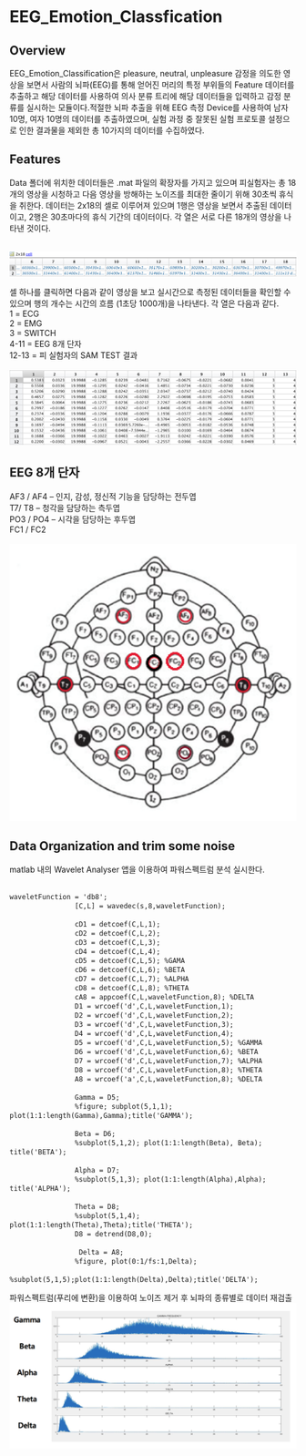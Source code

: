 # EEG_Emotion_Classfication

## Overview
EEG_Emotion_Classification은 pleasure, neutral, unpleasure 감정을 의도한 영상을 보면서 사람의 뇌파(EEG)를 통해 얻어진 머리의 특정 부위들의 Feature 데이터를 추출하고 해당 데이터를 사용하여 의사 분류 트리에 해당 데이터들을 입력하고 감정 분류를 실시하는 모듈이다.적절한 뇌파 추출을 위해 EEG 측정 Device를 사용하여 남자 10명, 여자 10명의 데이터를 추출하였으며, 실험 과정 중 잘못된 실험 프로토콜 설정으로 인한 결과물을 제외한 총 10가지의 데이터를 수집하였다.

## Features
Data 폴더에 위치한 데이터들은 .mat 파일의 확장자를 가지고 있으며 피실험자는 총 18개의 영상을 시청하고 다음 영상을 방해하는 노이즈를 최대한 줄이기 위해 30초씩 휴식을 취한다. 데이터는 2x18의 셀로 이루어져 있으며 1행은 영상을 보면서 추출된 데이터이고, 2행은 30초마다의 휴식 기간의 데이터이다. 각 열은 서로 다른 18개의 영상을 나타낸 것이다.

<br/><img src="IMAGE/CELL.png"/>

셀 하나를 클릭하면 다음과 같이 영상을 보고 실시간으로 측정된 데이터들을 확인할 수 있으며 행의 개수는 시간의 흐름 (1초당 1000개)을 나타낸다.
각 열은 다음과 같다.
<br/> 1 = ECG <br/>
2 = EMG <br/>
3 = SWITCH <br/>
4-11 = EEG 8개 단자 <br/>
12-13 = 피 실험자의 SAM TEST 결과 <br/>
<br/><img src="IMAGE/DATA.png"/>

## EEG 8개 단자
AF3 / AF4 – 인지, 감성, 정신적 기능을 담당하는 전두엽<br/>
T7/ T8 – 청각을 담당하는 측두엽<br/>
PO3 / PO4 – 시각을 담당하는 후두엽<br/>
FC1 / FC2 <br/>
<br/><img src="IMAGE/EEG_8.png"/>

## Data Organization and trim some noise
matlab 내의 Wavelet Analyser 앱을 이용하여 파워스펙트럼 분석 실시한다.
<pre><code>
waveletFunction = 'db8';
                [C,L] = wavedec(s,8,waveletFunction);
       
                cD1 = detcoef(C,L,1);
                cD2 = detcoef(C,L,2);
                cD3 = detcoef(C,L,3);
                cD4 = detcoef(C,L,4);
                cD5 = detcoef(C,L,5); %GAMA
                cD6 = detcoef(C,L,6); %BETA
                cD7 = detcoef(C,L,7); %ALPHA
                cD8 = detcoef(C,L,8); %THETA
                cA8 = appcoef(C,L,waveletFunction,8); %DELTA
                D1 = wrcoef('d',C,L,waveletFunction,1);
                D2 = wrcoef('d',C,L,waveletFunction,2);
                D3 = wrcoef('d',C,L,waveletFunction,3);
                D4 = wrcoef('d',C,L,waveletFunction,4);
                D5 = wrcoef('d',C,L,waveletFunction,5); %GAMMA
                D6 = wrcoef('d',C,L,waveletFunction,6); %BETA
                D7 = wrcoef('d',C,L,waveletFunction,7); %ALPHA
                D8 = wrcoef('d',C,L,waveletFunction,8); %THETA
                A8 = wrcoef('a',C,L,waveletFunction,8); %DELTA
                
                Gamma = D5;
                %figure; subplot(5,1,1); plot(1:1:length(Gamma),Gamma);title('GAMMA');
               
                Beta = D6;
                %subplot(5,1,2); plot(1:1:length(Beta), Beta); title('BETA');
                
                Alpha = D7;
                %subplot(5,1,3); plot(1:1:length(Alpha),Alpha); title('ALPHA'); 
                
                Theta = D8;
                %subplot(5,1,4); plot(1:1:length(Theta),Theta);title('THETA');
                D8 = detrend(D8,0);
                
                 Delta = A8;
                %figure, plot(0:1/fs:1,Delta);
                %subplot(5,1,5);plot(1:1:length(Delta),Delta);title('DELTA');
</code></pre>

파워스펙트럼(푸리에 변환)을 이용하여 노이즈 제거 후 뇌파의 종류별로 데이터 재검출</br>
<img src="IMAGE/POWER_SPECTRUM.png"/>

